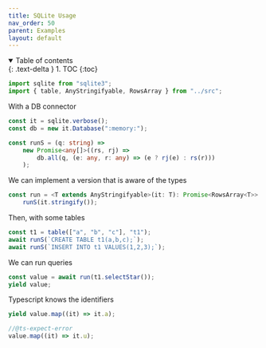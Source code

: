```yaml
---
title: SQLite Usage
nav_order: 50
parent: Examples
layout: default
---
```


<details open markdown="block">
  <summary>
    Table of contents
  </summary>
  {: .text-delta }
1. TOC
{:toc}
</details>

```ts eval --replacePrintedInput=../src,sql-select-ts
import sqlite from "sqlite3";
import { table, AnyStringifyable, RowsArray } from "../src";
```

With a DB connector

```ts eval
const it = sqlite.verbose();
const db = new it.Database(":memory:");

const runS = (q: string) =>
    new Promise<any[]>((rs, rj) =>
        db.all(q, (e: any, r: any) => (e ? rj(e) : rs(r)))
    );
```

We can implement a version that is aware of the types

```ts eval
const run = <T extends AnyStringifyable>(it: T): Promise<RowsArray<T>> =>
    runS(it.stringify());
```

Then, with some tables

```ts eval
const t1 = table(["a", "b", "c"], "t1");
await runS(`CREATE TABLE t1(a,b,c);`);
await runS(`INSERT INTO t1 VALUES(1,2,3);`);
```

We can run queries

```ts eval --yield=json
const value = await run(t1.selectStar());
yield value;
```

Typescript knows the identifiers

```ts eval --yield=json
yield value.map((it) => it.a);
```

```ts eval
//@ts-expect-error
value.map((it) => it.u);
```
